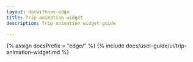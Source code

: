 ```yaml
---
layout: docwithnav-edge
title: Trip animation widget
description: Trip animation widget guide 

---
```


{% assign docsPrefix = "edge/" %}
{% include docs/user-guide/ui/trip-animation-widget.md %}